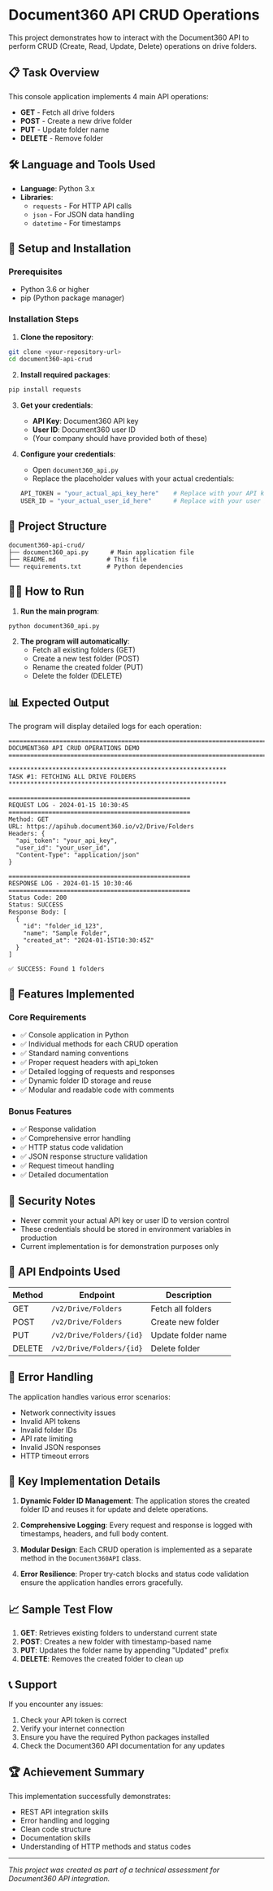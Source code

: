 # Document360 API CRUD Operations

This project demonstrates how to interact with the Document360 API to perform CRUD (Create, Read, Update, Delete) operations on drive folders.

## 📋 Task Overview

This console application implements 4 main API operations:
- **GET** - Fetch all drive folders
- **POST** - Create a new drive folder
- **PUT** - Update folder name
- **DELETE** - Remove folder

## 🛠️ Language and Tools Used

- **Language**: Python 3.x
- **Libraries**: 
  - `requests` - For HTTP API calls
  - `json` - For JSON data handling
  - `datetime` - For timestamps

## 🚀 Setup and Installation

### Prerequisites
- Python 3.6 or higher
- pip (Python package manager)

### Installation Steps

1. **Clone the repository**:
```bash
git clone <your-repository-url>
cd document360-api-crud
```

2. **Install required packages**:
```bash
pip install requests
```

3. **Get your credentials**:
   - **API Key**: Document360 API key
   - **User ID**: Document360 user ID
   - (Your company should have provided both of these)

4. **Configure your credentials**:
   - Open `document360_api.py`
   - Replace the placeholder values with your actual credentials:
   ```python
   API_TOKEN = "your_actual_api_key_here"    # Replace with your API key
   USER_ID = "your_actual_user_id_here"      # Replace with your user ID
   ```

## 📁 Project Structure

```
document360-api-crud/
├── document360_api.py      # Main application file
├── README.md              # This file
└── requirements.txt       # Python dependencies
```

## 🏃‍♂️ How to Run

1. **Run the main program**:
```bash
python document360_api.py
```

2. **The program will automatically**:
   - Fetch all existing folders (GET)
   - Create a new test folder (POST)
   - Rename the created folder (PUT)
   - Delete the folder (DELETE)

## 📊 Expected Output

The program will display detailed logs for each operation:

```
================================================================================
DOCUMENT360 API CRUD OPERATIONS DEMO
================================================================================

************************************************************
TASK #1: FETCHING ALL DRIVE FOLDERS
************************************************************

==================================================
REQUEST LOG - 2024-01-15 10:30:45
==================================================
Method: GET
URL: https://apihub.document360.io/v2/Drive/Folders
Headers: {
  "api_token": "your_api_key",
  "user_id": "your_user_id",
  "Content-Type": "application/json"
}

==================================================
RESPONSE LOG - 2024-01-15 10:30:46
==================================================
Status Code: 200
Status: SUCCESS
Response Body: [
  {
    "id": "folder_id_123",
    "name": "Sample Folder",
    "created_at": "2024-01-15T10:30:45Z"
  }
]

✅ SUCCESS: Found 1 folders
```

## 🔧 Features Implemented

### Core Requirements
- ✅ Console application in Python
- ✅ Individual methods for each CRUD operation
- ✅ Standard naming conventions
- ✅ Proper request headers with api_token
- ✅ Detailed logging of requests and responses
- ✅ Dynamic folder ID storage and reuse
- ✅ Modular and readable code with comments

### Bonus Features
- ✅ Response validation
- ✅ Comprehensive error handling
- ✅ HTTP status code validation
- ✅ JSON response structure validation
- ✅ Request timeout handling
- ✅ Detailed documentation

## 🔐 Security Notes

- Never commit your actual API key or user ID to version control
- These credentials should be stored in environment variables in production
- Current implementation is for demonstration purposes only

## 📝 API Endpoints Used

| Method | Endpoint | Description |
|--------|----------|-------------|
| GET    | `/v2/Drive/Folders` | Fetch all folders |
| POST   | `/v2/Drive/Folders` | Create new folder |
| PUT    | `/v2/Drive/Folders/{id}` | Update folder name |
| DELETE | `/v2/Drive/Folders/{id}` | Delete folder |

## 🐛 Error Handling

The application handles various error scenarios:
- Network connectivity issues
- Invalid API tokens
- Invalid folder IDs
- API rate limiting
- Invalid JSON responses
- HTTP timeout errors

## 🎯 Key Implementation Details

1. **Dynamic Folder ID Management**: The application stores the created folder ID and reuses it for update and delete operations.

2. **Comprehensive Logging**: Every request and response is logged with timestamps, headers, and full body content.

3. **Modular Design**: Each CRUD operation is implemented as a separate method in the `Document360API` class.

4. **Error Resilience**: Proper try-catch blocks and status code validation ensure the application handles errors gracefully.

## 📈 Sample Test Flow

1. **GET**: Retrieves existing folders to understand current state
2. **POST**: Creates a new folder with timestamp-based name
3. **PUT**: Updates the folder name by appending "Updated" prefix
4. **DELETE**: Removes the created folder to clean up

## 📞 Support

If you encounter any issues:
1. Check your API token is correct
2. Verify your internet connection
3. Ensure you have the required Python packages installed
4. Check the Document360 API documentation for any updates

## 🏆 Achievement Summary

This implementation successfully demonstrates:
- REST API integration skills
- Error handling and logging
- Clean code structure
- Documentation skills
- Understanding of HTTP methods and status codes

---

*This project was created as part of a technical assessment for Document360 API integration.*
